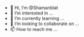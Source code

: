 - 👋 Hi, I’m @Shamanblat
- 👀 I’m interested in ...
- 🌱 I’m currently learning ...
- 💞️ I’m looking to collaborate on ...
- 📫 How to reach me ...

<!---
Shamanblat/Shamanblat is a ✨ special ✨ repository because its `README.md` (this file) appears on your GitHub profile.
You can click the Preview link to take a look at your changes.
--->
